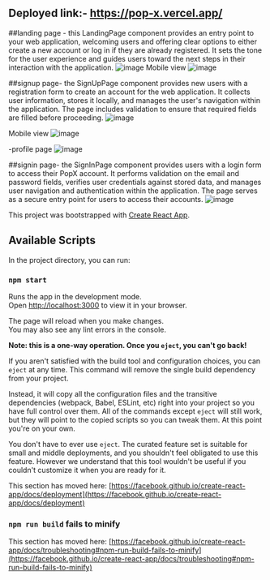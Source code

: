 ## Deployed link:- https://pop-x.vercel.app/

##landing page - this LandingPage component provides an entry point to your web application, welcoming users and offering clear options to either create a new account or log in if they are already registered. It sets the tone for the user experience and guides users toward the next steps in their interaction with the application.
![image](https://github.com/jks6404/PopX/assets/119485859/6a311bf7-71ab-4a12-86fa-f545ad4e5af4)
Mobile view
![image](https://github.com/jks6404/PopX/assets/119485859/676e1dbc-0bb1-4f5a-90d5-8afecc038a78)

##signup page- the SignUpPage component provides new users with a registration form to create an account for the web application. It collects user information, stores it locally, and manages the user's navigation within the application. The page includes validation to ensure that required fields are filled before proceeding.
![image](https://github.com/jks6404/PopX/assets/119485859/08338d1d-dcda-41ba-845b-a9b94a3ab828)

Mobile view
![image](https://github.com/jks6404/PopX/assets/119485859/290c9d5e-676c-478e-b2e1-c367bee6a1a5)

-profile page
![image](https://github.com/jks6404/PopX/assets/119485859/eec90ab3-3b1e-4437-afaf-bc712240b448)

##signin page-   the SignInPage component provides users with a login form to access their PopX account. It performs validation on the email and password fields, verifies user credentials against stored data, and manages user navigation and authentication within the application. The page serves as a secure entry point for users to access their accounts.
![image](https://github.com/jks6404/PopX/assets/119485859/697a8a6d-02a7-40c1-bb8c-8afe5abec28a)


This project was bootstrapped with [Create React App](https://github.com/facebook/create-react-app).

## Available Scripts

In the project directory, you can run:

### `npm start`

Runs the app in the development mode.\
Open [http://localhost:3000](http://localhost:3000) to view it in your browser.

The page will reload when you make changes.\
You may also see any lint errors in the console.

**Note: this is a one-way operation. Once you `eject`, you can't go back!**

If you aren't satisfied with the build tool and configuration choices, you can `eject` at any time. This command will remove the single build dependency from your project.

Instead, it will copy all the configuration files and the transitive dependencies (webpack, Babel, ESLint, etc) right into your project so you have full control over them. All of the commands except `eject` will still work, but they will point to the copied scripts so you can tweak them. At this point you're on your own.

You don't have to ever use `eject`. The curated feature set is suitable for small and middle deployments, and you shouldn't feel obligated to use this feature. However we understand that this tool wouldn't be useful if you couldn't customize it when you are ready for it.




This section has moved here: [https://facebook.github.io/create-react-app/docs/deployment](https://facebook.github.io/create-react-app/docs/deployment)

### `npm run build` fails to minify

This section has moved here: [https://facebook.github.io/create-react-app/docs/troubleshooting#npm-run-build-fails-to-minify](https://facebook.github.io/create-react-app/docs/troubleshooting#npm-run-build-fails-to-minify)
